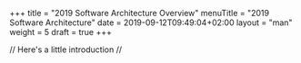 +++
title = "2019 Software Architecture Overview"
menuTitle = "2019 Software Architecture"
date = 2019-09-12T09:49:04+02:00
layout = "man"
weight = 5
draft = true
+++

// Here's a little introduction //

## 

